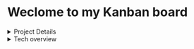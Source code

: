 # Weclome to my Kanban board

<details>
<summary>Project Details</summary>
<br>

# How to run locally?

### backend

> `npm i && npm db:up && npm run dev`

### frontend

> `npm i && npm run dev`

# TO DO

- [x] Define database schema
- [ ] Build Routes
- [ ] Update table columns to camelcase
- [ ] Create all CRUD methods
- [ ] Test backend with Postman
- [ ] Deploy database to AWS? or keep locally? do both?
- [ ] Add stickers to project

# Questions

- **frontend** &#8594; Header.js -> why does this work (e, { name, path }), but not this ({ name, path })????
- **database** &#8594; How to think about mapping database schema to REST API? Should be thinking more about what the frontend will want to request / how user will use the app? Do I want a route for every table for CRUD operations?
- **database** &#8594; is this a legit URI: postgres://${user}:${password}@${host}:${port}/${database}? whats the go with postgres://
- **database** &#8594; direction of database associations? a comment has a single user, or a user has many comments? which table to define assocations?
- **database** &#8594; Should I be using UUID's or just incrementing ids to unique define rows?
- **javascript** &#8594; How to interpret / understand / find documentation on vscode hints like this ![Vscode Documentation](./docs/images/vscodeDocumentation.PNG)
- **endpoints** &#8594; You should want CRUD endpoints for each table (boards, cards, comments, lists, etc), however you also wanna make this data easily accessible for the frontend without having to do 5 or more separate requests - ideally you want to just do a single request based on the board_id and request all the resources that relate to it? I think? also how would you represent this data in the frontend?? big json object? keep it similar to the backend? or make it as easy as possible for the frontend???

# Useful Links

[Express Docs](http://expressjs.com/en/api.html#app.use) <br>
[Realational Database Schematic](https://dbdiagram.io/) <br>
[node-postgres docs](https://node-postgres.com/features/connecting) <br>
[Seqeulize](https://sequelize.org/master/manual/model-querying-basics.html) <br>

</details>

<details>
<summary>Tech overview</summary>
<br>

# Database Schema

![Database Schema](./docs/images/databaseSchema.PNG)

# Routes

# Technologies I want to use

- React
- Cypress Testing
- Semantic UI
- SASS
- eslint / prettier
- firebase / cognito
- nodejs backend
- circle CI
- postgres database
- Postman testing
- error logging - sentry?
- secrets manager - aws?

</details>
<br>

